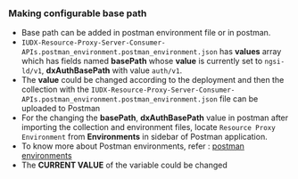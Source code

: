 ### Making configurable base path
- Base path can be added in postman environment file or in postman.
- `IUDX-Resource-Proxy-Server-Consumer-APIs.postman_environment.postman_environment.json` has **values** array which has fields named **basePath** whose **value** is currently set to `ngsi-ld/v1`, **dxAuthBasePath** with value `auth/v1`.
- The **value** could be changed according to the deployment and then the collection with the `IUDX-Resource-Proxy-Server-Consumer-APIs.postman_environment.postman_environment.json` file can be uploaded to Postman
- For the changing the **basePath**, **dxAuthBasePath** value in postman after importing the collection and environment files, locate `Resource Proxy Environment` from **Environments** in sidebar of Postman application.
- To know more about Postman environments, refer : [postman environments](https://learning.postman.com/docs/sending-requests/managing-environments/)
- The **CURRENT VALUE** of the variable could be changed


